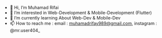 - 👋 Hi, I’m Muhamad Rifai
- 👀 I’m interested in Web-Development & Mobile-Development (Flutter)
- 🌱 I’m currently learning About Web-Dev & Mobile-Dev
- 📫 How to reach me : email : muhamadrifay989@gmail.com, instagram : @mr.user404_
